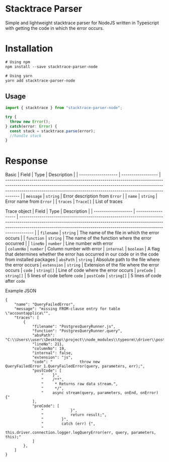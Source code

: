 # Stacktrace Parser

Simple and lightweight stacktrace parser for NodeJS written in Typescript with getting the code in which the error occurs.

# Installation
```bashv0.1
# Using npm
npm install --save stacktrace-parser-node

# Using yarn
yarn add stacktrace-parser-node
```

## Usage

```JavaScript
import { stacktrace } from "stacktrace-parser-node";

try {
  throw new Error();
} catch(error: Error) {
  const stack = stacktrace.parse(error);
  //handle stack
}
```

# Response

Basic 
| Field              | Type            | Description                                                                                                                                                                                                                                       |
| ------------------- | ------------------ | ------------------------------------------------------------------------------------------------------------------------------------------------------------------------------------------------------------------------------------------------- |
| `message`        | `string`             | Error description from `Error`                                                                                                                                                             |
| `name` | `string`                  |    Error name from `Error`                                                                                                                                                                          |
| `traces`         | `Trace[]`             |      List of traces   

Trace object
| Field              | Type            | Description                                                                                                                                                                                                                                       |
| ------------------- | ------------------ | ------------------------------------------------------------------------------------------------------------------------------------------------------------------------------------------------------------------------------------------------- |
| `filename`        | `string`             |      The name of the file in which the error occurs                                                                                                                                                        |
| `function` | `string`                  |     The name of the function where the error occurred                                                                                                                                                               |
| `lineNo`         | `number`             |     Line number with error    
| `columnNo`         | `number`             |   Column number with error
| `internal`         | `boolean`             |   A flag that determines whether the error has occurred in our code or in the code from installed packages
| `absPath`         | `string`             |   Absolute path to the file where the error occurs
| `extension`         | `string`             |   Extension of the file where the error occurs
| `code`         | `string[]`           |   Line of code where the error occurs
| `preCode`         | `string[]`             |   5 lines of code before `code`
| `postCode`         | `string[]`          |   5 lines of code after `code`

Example JSON
```
{
    "name": "QueryFailedError",
    "message": "missing FROM-clause entry for table \"accountapplica\"",
    "traces": [
        {
            "filename": "PostgresQueryRunner.js",
            "function": "PostgresQueryRunner.query",
            "absPath": "C:\\Users\\user\\Desktop\\project\\node_modules\\typeorm\\driver\\postgres\\PostgresQueryRunner.js",
            "lineNo": 211,
            "columnNo": 19,
            "internal": false,
            "extension": "js",
            "code": "            throw new QueryFailedError_1.QueryFailedError(query, parameters, err);",
            "postCode": [
                "    }",
                "    /**",
                "     * Returns raw data stream.",
                "     */",
                "    async stream(query, parameters, onEnd, onError) {"
            ],
            "preCode": [
                "            }",
                "            return result;",
                "        }",
                "        catch (err) {",
                "            this.driver.connection.logger.logQueryError(err, query, parameters, this);"
            ]
        },
    ]
}
```

